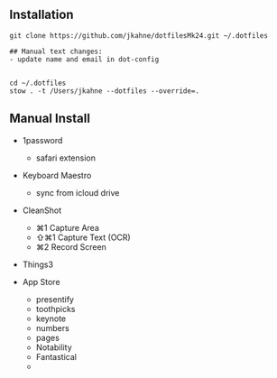 
## Installation

```
git clone https://github.com/jkahne/dotfilesMk24.git ~/.dotfiles

## Manual text changes:
- update name and email in dot-config


cd ~/.dotfiles
stow . -t /Users/jkahne --dotfiles --override=.

```


## Manual Install

- 1password
  - safari extension

- Keyboard Maestro
  - sync from icloud drive

- CleanShot
  - ⌘1 Capture Area
  - ⇧⌘1 Capture Text (OCR)
  - ⌘2 Record Screen

- Things3

- App Store
  - presentify
  - toothpicks
  - keynote
  - numbers
  - pages
  - Notability
  - Fantastical
  -

